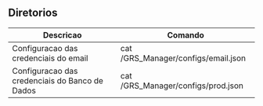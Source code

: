## Diretorios

| Descricao | Comando |
| ------ | ------ |
| Configuracao das credenciais do email | cat /GRS_Manager/configs/email.json |
| Configuracao das credenciais do Banco de Dados | cat /GRS_Manager/configs/prod.json |

